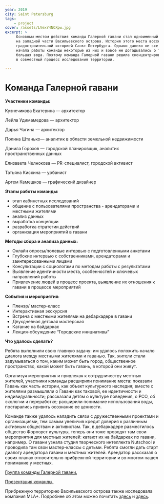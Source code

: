 ```yaml
---
year: 2019
city: Saint Petersburg
tags:
    - project
cover: /assets/LVexY4NOXpw.jpg
excerpt: >
     Основным местом действия команды Галерной гавани стал одноименный водный объект. Галерная гавань — небольшой залив 
     на западной части Васильевского острова. История этого места восходит к началу  XVIII века и тесно связана с 
     градостроительной историей Санкт-Петербурга. Однако далеко не все местные жители знают об этом факте, на момент 
     начала работы команды некоторые из них и вовсе не догадывались о том, что в шаговой доступности от их дома находится 
     большая вода. Поэтому команда Галерной гавани решила сконцентрироваться на развитии местного сообщества, вовлекая жителей 
     в совместный процесс исследования территории. 

---
```


# Команда Галерной гавани

**Участники команды:**

Кузнечикова Екатерина — архитектор

Лейла Удимамедова — архитектор

Дарья Чагина — архитектор

Полина Штанько—  аналитик в области земельной недвижимости 

Данила Горохов —  городской планировщик, аналитик пространственных данных

Елизавета Челнокова — PR-специалист, городской активист

Татьяна Кискина —  урбанист

Артем Камешков — графический дизайнер

**Этапы работы команды:**

- этап кабинетных исследований
- общение с пользователями пространства - арендаторами и местными жителями
- анализ данных
- выработка концепции
- разработка стратегии действий
- организация мероприятий в гавани

**Методы сбора и анализа данных:** 

- Онлайн опросы/полевые интервью с подготовленными анкетами
- Глубокие интервью с собственниками, арендаторами и заинтересованными лицами 
- Консультации с социологами по методам работы с результатами
- Выявление идентичности места, особенностей и ключевых направлений работы
- Привлечение людей в процесс проекта, выявление их отношения к гавани в процессе мероприятий

**События и мероприятия:**

- Пленэр/ мастер-класс
- Интерактивная экскурсия
- Встреча с местными жителями на дебаркадере в гавани
- Двухдневная детская мастерская
- Катание на байдарках
- Лекция-обсуждение “Городские инициативы”

**Что удалось сделать?**

Ребята выполнили свою главную задачу: им удалось положить начало диалога между местными жителями и гаванью. Так, жители стали 
задумываться о том, каким может быть город, общественное пространство, какой может быть гавань, в которой они живут.

Организуя мероприятия и привлекая к сотрудничеству местных жителей, участники команды  расширили понимание места: показали 
Гавань как часть истории, как объект культурного наследия; вместе с жителями размышляли о Гавани как таковой, ее идентичности 
и индивидуальности; рассказали детям о культуре поведения, о РСО, об экологии и переработке; расширили понимание использования 
воды, постарались привить осознание ее ценности.

Команде также удалось наладить связи с дружественными проектами и организациями, тем самым увеличив кредит доверия к различным 
активным обществам и активистам. Так, в дебаркадере разместилось общество Форпорст культуры, теперь они тоже проводят там свои
мероприятия для местных жителей: катают их на байдарках по гавани, например. О гавани узнала студия творческого интеллекта
Nutschool и проводила там свои мастер-классы с детьми. Ребята смогли дать старт диалогу арендатора гавани и местных жителей. 
Арендатор рассказал о своих планах относительно прибрежной территории и во многом нашел понимание у местных. 

[Группа команды Галерной гавани.](https://vk.com/ggavanfm)

[Презентация команды.](https://drive.google.com/file/d/1L7gANbFd3ltw8nk0lSf-ob_S9GE_n1Hk/view?usp=sharing)

Прибрежную территорию Васильевского острова также исследовала компания MLA+. Подробнее об этом можно почитать [здесь](https://www.mlaplus.com/portfolio/spbwaterfront/) и [здесь](https://www.mlaplus.com/wp-content/uploads/2019/11/Undiscovered_St.Petersburg_water_MLA.pdf).
